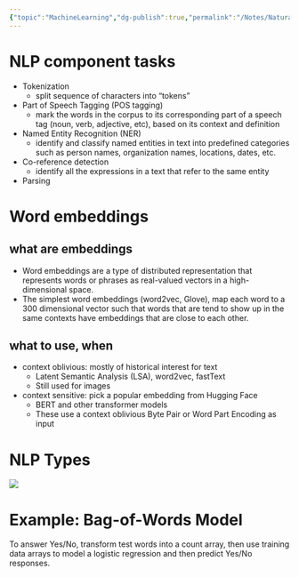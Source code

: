 ```yaml
---
{"topic":"MachineLearning","dg-publish":true,"permalink":"/Notes/Natural Language Processing/","dgPassFrontmatter":true,"noteIcon":""}
---
```



# NLP component tasks
- Tokenization
	- split sequence of characters into “tokens”
- Part of Speech Tagging (POS tagging)
	- mark the words in the corpus to its corresponding part of a speech tag (noun, verb, adjective, etc), based on its context and definition
- Named Entity Recognition (NER)
	- identify and classify named entities in text into predefined categories such as person names, organization names, locations, dates, etc.
- Co-reference detection
	- identify all the expressions in a text that refer to the same entity
- Parsing

# Word embeddings
## what are embeddings
- Word embeddings are a type of distributed representation that represents words or phrases as real-valued vectors in a high-dimensional space. 
- The simplest word embeddings (word2vec, Glove), map each word to a 300 dimensional vector such that words that are tend to show up in the same contexts have embeddings that are close to each other.
## what to use, when
- context oblivious: mostly of historical interest for text
	- Latent Semantic Analysis (LSA), word2vec, fastText
	- Still used for images
- context sensitive: pick a popular embedding from Hugging Face
	- BERT and other transformer models
	- These use a context oblivious Byte Pair or Word Part Encoding as input


# NLP Types
![](/img/user/assets/images/natural-language-processing-1.png)
# Example: Bag-of-Words Model
To answer Yes/No, transform test words into a count array, then use training data arrays to model a logistic regression and then predict Yes/No responses.
